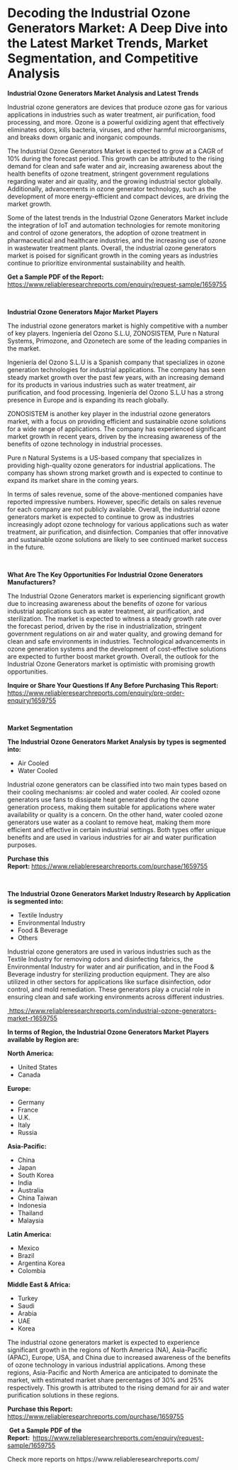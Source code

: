 <p><h1>Decoding the Industrial Ozone Generators Market: A Deep Dive into the Latest Market Trends, Market Segmentation, and Competitive Analysis</h1></p><p><strong>Industrial Ozone Generators Market Analysis and Latest Trends</strong></p>
<p><p>Industrial ozone generators are devices that produce ozone gas for various applications in industries such as water treatment, air purification, food processing, and more. Ozone is a powerful oxidizing agent that effectively eliminates odors, kills bacteria, viruses, and other harmful microorganisms, and breaks down organic and inorganic compounds.</p><p>The Industrial Ozone Generators Market is expected to grow at a CAGR of 10% during the forecast period. This growth can be attributed to the rising demand for clean and safe water and air, increasing awareness about the health benefits of ozone treatment, stringent government regulations regarding water and air quality, and the growing industrial sector globally. Additionally, advancements in ozone generator technology, such as the development of more energy-efficient and compact devices, are driving the market growth.</p><p>Some of the latest trends in the Industrial Ozone Generators Market include the integration of IoT and automation technologies for remote monitoring and control of ozone generators, the adoption of ozone treatment in pharmaceutical and healthcare industries, and the increasing use of ozone in wastewater treatment plants. Overall, the industrial ozone generators market is poised for significant growth in the coming years as industries continue to prioritize environmental sustainability and health.</p></p>
<p><strong>Get a Sample PDF of the Report:&nbsp;</strong> <a href="https://www.reliableresearchreports.com/enquiry/request-sample/1659755">https://www.reliableresearchreports.com/enquiry/request-sample/1659755</a></p>
<p>&nbsp;</p>
<p><strong>Industrial Ozone Generators Major Market Players</strong></p>
<p><p>The industrial ozone generators market is highly competitive with a number of key players. Ingeniería del Ozono S.L.U, ZONOSISTEM, Pure n Natural Systems, Primozone, and Ozonetech are some of the leading companies in the market.</p><p>Ingeniería del Ozono S.L.U is a Spanish company that specializes in ozone generation technologies for industrial applications. The company has seen steady market growth over the past few years, with an increasing demand for its products in various industries such as water treatment, air purification, and food processing. Ingeniería del Ozono S.L.U has a strong presence in Europe and is expanding its reach globally.</p><p>ZONOSISTEM is another key player in the industrial ozone generators market, with a focus on providing efficient and sustainable ozone solutions for a wide range of applications. The company has experienced significant market growth in recent years, driven by the increasing awareness of the benefits of ozone technology in industrial processes.</p><p>Pure n Natural Systems is a US-based company that specializes in providing high-quality ozone generators for industrial applications. The company has shown strong market growth and is expected to continue to expand its market share in the coming years.</p><p>In terms of sales revenue, some of the above-mentioned companies have reported impressive numbers. However, specific details on sales revenue for each company are not publicly available. Overall, the industrial ozone generators market is expected to continue to grow as industries increasingly adopt ozone technology for various applications such as water treatment, air purification, and disinfection. Companies that offer innovative and sustainable ozone solutions are likely to see continued market success in the future.</p></p>
<p>&nbsp;</p>
<p><strong>What Are The Key Opportunities For Industrial Ozone Generators Manufacturers?</strong></p>
<p><p>The Industrial Ozone Generators market is experiencing significant growth due to increasing awareness about the benefits of ozone for various industrial applications such as water treatment, air purification, and sterilization. The market is expected to witness a steady growth rate over the forecast period, driven by the rise in industrialization, stringent government regulations on air and water quality, and growing demand for clean and safe environments in industries. Technological advancements in ozone generation systems and the development of cost-effective solutions are expected to further boost market growth. Overall, the outlook for the Industrial Ozone Generators market is optimistic with promising growth opportunities.</p></p>
<p><strong>Inquire or Share Your Questions If Any Before Purchasing This Report:</strong> <a href="https://www.reliableresearchreports.com/enquiry/pre-order-enquiry/1659755">https://www.reliableresearchreports.com/enquiry/pre-order-enquiry/1659755</a></p>
<p>&nbsp;</p>
<p><strong>Market Segmentation</strong></p>
<p><strong>The Industrial Ozone Generators Market Analysis by types is segmented into:</strong></p>
<p><ul><li>Air Cooled</li><li>Water Cooled</li></ul></p>
<p><p>Industrial ozone generators can be classified into two main types based on their cooling mechanisms: air cooled and water cooled. Air cooled ozone generators use fans to dissipate heat generated during the ozone generation process, making them suitable for applications where water availability or quality is a concern. On the other hand, water cooled ozone generators use water as a coolant to remove heat, making them more efficient and effective in certain industrial settings. Both types offer unique benefits and are used in various industries for air and water purification purposes.</p></p>
<p><strong>Purchase this Report:&nbsp;</strong><a href="https://www.reliableresearchreports.com/purchase/1659755">https://www.reliableresearchreports.com/purchase/1659755</a></p>
<p>&nbsp;</p>
<p><strong>The Industrial Ozone Generators Market Industry Research by Application is segmented into:</strong></p>
<p><ul><li>Textile Industry</li><li>Environmental Industry</li><li>Food & Beverage</li><li>Others</li></ul></p>
<p><p>Industrial ozone generators are used in various industries such as the Textile Industry for removing odors and disinfecting fabrics, the Environmental Industry for water and air purification, and in the Food & Beverage industry for sterilizing production equipment. They are also utilized in other sectors for applications like surface disinfection, odor control, and mold remediation. These generators play a crucial role in ensuring clean and safe working environments across different industries.</p></p>
<p><a href="https://www.reliableresearchreports.com/industrial-ozone-generators-market-r1659755">&nbsp;https://www.reliableresearchreports.com/industrial-ozone-generators-market-r1659755</a></p>
<p><strong>In terms of Region, the Industrial Ozone Generators Market Players available by Region are:</strong></p>
<p>
    <p> <strong> North America: </strong>
        <ul>
            <li>United States</li>
            <li>Canada</li>
        </ul>
        </p> 
    <p> <strong> Europe: </strong>
        <ul>
            <li>Germany</li>
            <li>France</li>
            <li>U.K.</li>
            <li>Italy</li>
            <li>Russia</li>
        </ul>
        </p> 
    <p> <strong> Asia-Pacific: </strong>
        <ul>
            <li>China</li>
            <li>Japan</li>
            <li>South Korea</li>
            <li>India</li>
            <li>Australia</li>
            <li>China Taiwan</li>
            <li>Indonesia</li>
            <li>Thailand</li>
            <li>Malaysia</li>
        </ul>
        </p> 
    <p> <strong> Latin America: </strong>
        <ul>
            <li>Mexico</li>
            <li>Brazil</li>
            <li>Argentina Korea</li>
            <li>Colombia</li>
        </ul>
        </p> 
    <p> <strong> Middle East & Africa: </strong>
        <ul>
            <li>Turkey</li>
            <li>Saudi</li>
            <li>Arabia</li>
            <li>UAE</li>
            <li>Korea</li>
        </ul>
    </p>
    </p>
<p><p>The industrial ozone generators market is expected to experience significant growth in the regions of North America (NA), Asia-Pacific (APAC), Europe, USA, and China due to increased awareness of the benefits of ozone technology in various industrial applications. Among these regions, Asia-Pacific and North America are anticipated to dominate the market, with estimated market share percentages of 30% and 25% respectively. This growth is attributed to the rising demand for air and water purification solutions in these regions.</p></p>
<p><strong>Purchase this Report: </strong><a href="https://www.reliableresearchreports.com/purchase/1659755">https://www.reliableresearchreports.com/purchase/1659755</a></p>
<p>&nbsp;<strong>Get a Sample PDF of the Report:&nbsp;&nbsp;</strong><a href="https://www.reliableresearchreports.com/enquiry/request-sample/1659755">https://www.reliableresearchreports.com/enquiry/request-sample/1659755</a></p>
<p><strong></strong></p>
<p>Check more reports on https://www.reliableresearchreports.com/</p>